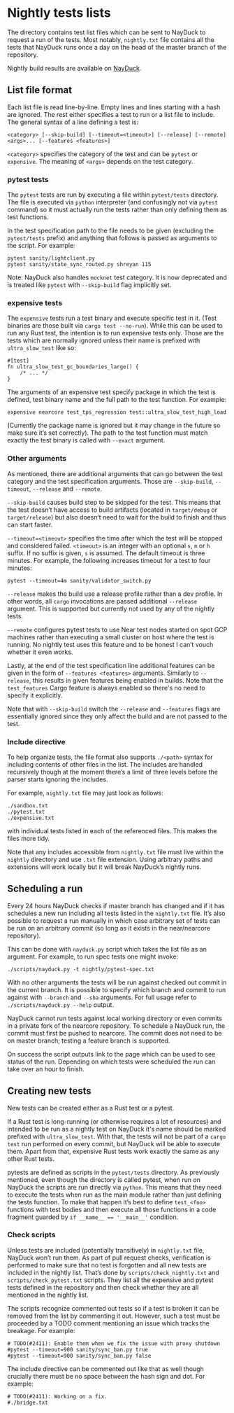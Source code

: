 # Nightly tests lists

The directory contains test list files which can be sent to NayDuck to
request a run of the tests.  Most notably, `nightly.txt` file contains
all the tests that NayDuck runs once a day on the head of the master
branch of the repository.

Nightly build results are available on [NayDuck](https://nayduck.nearone.org/).

## List file format

Each list file is read line-by-line.  Empty lines and lines starting
with a hash are ignored.  The rest either specifies a test to run or
a list file to include.  The general syntax of a line defining a test
is:

    <category> [--skip-build] [--timeout=<timeout>] [--release] [--remote] <args>... [--features <features>]

`<category>` specifies the category of the test and can be `pytest` or
`expensive`.  The meaning of `<args>` depends on the test category.

### pytest tests

The `pytest` tests are run by executing a file within `pytest/tests`
directory.  The file is executed via `python` interpreter (and
confusingly not via `pytest` command) so it must actually run the
tests rather than only defining them as test functions.

In the test specification path to the file needs to be given
(excluding the `pytest/tests` prefix) and anything that follows is
passed as arguments to the script.  For example:

    pytest sanity/lightclient.py
    pytest sanity/state_sync_routed.py shreyan 115

Note: NayDuck also handles `mocknet` test category.  It is now
deprecated and is treated like `pytest` with `--skip-build` flag
implicitly set.

### expensive tests

The `expensive` tests run a test binary and execute specific test in
it.  (Test binaries are those built via `cargo test --no-run`).  While
this can be used to run any Rust test, the intention is to run
expensive tests only.  Those are the tests which are normally ignored unless
their name is prefixed with `ultra_slow_test` like so:

    #[test]
    fn ultra_slow_test_gc_boundaries_large() {
        /* ... */
    }

The arguments of an expensive test specify package in which the test
is defined, test binary name and the full path to the test function.
For example:

    expensive nearcore test_tps_regression test::ultra_slow_test_high_load

(Currently the package name is ignored but it may change in the future
so make sure it’s set correctly).  The path to the test function must
match exactly the test binary is called with `--exact` argument.

### Other arguments

As mentioned, there are additional arguments that can go between the
test category and the test specification arguments.  Those are
`--skip-build`, `--timeout`, `--release` and `--remote`.

`--skip-build` causes build step to be skipped for the test.  This
means that the test doesn’t have access to build artifacts (located in
`target/debug` or `target/release`) but also doesn’t need to wait for
the build to finish and thus can start faster.

`--timeout=<timeout>` specifies the time after which the test will be
stopped and considered failed.  `<timeout>` is an integer with an
optional `s`, `m` or `h` suffix.  If no suffix is given, `s` is
assumed.  The default timeout is three minutes.  For example, the
following increases timeout for a test to four minutes:

    pytest --timeout=4m sanity/validator_switch.py

`--release` makes the build use a release profile rather than a dev
profile.  In other words, all `cargo` invocations are passed
additional `--release` argument.  This is supported but currently not
used by any of the nightly tests.

`--remote` configures pytest tests to use Near test nodes started on
spot GCP machines rather than executing a small cluster on host where
the test is running.  No nightly test uses this feature and to be
honest I can’t vouch whether it even works.

Lastly, at the end of the test specification line additional features
can be given in the form of `--features <features>` arguments.
Similarly to `--release`, this results in given features being enabled
in builds.  Note that the `test_features` Cargo feature is always
enabled so there's no need to specify it explicitly.

Note that with `--skip-build` switch the `--release` and `--features`
flags are essentially ignored since they only affect the build and are
not passed to the test.

### Include directive

To help organize tests, the file format also supports `./<path>`
syntax for including contents of other files in the list.  The
includes are handled recursively though at the moment there’s a limit
of three levels before the parser starts ignoring the includes.

For example, `nightly.txt` file may just look as follows:

    ./sandbox.txt
    ./pytest.txt
    ./expensive.txt

with individual tests listed in each of the referenced files.  This
makes the files more tidy.

Note that any includes accessible from `nightly.txt` file must live
within the `nightly` directory and use `.txt` file extension.  Using
arbitrary paths and extensions will work locally but it will break
NayDuck’s nightly runs.

## Scheduling a run

Every 24 hours NayDuck checks if master branch has changed and if it
has schedules a new run including all tests listed in the
`nightly.txt` file.  It’s also possible to request a run manually in
which case arbitrary set of tests can be run on an arbitrary commit
(so long as it exists in the near/nearcore repository).

This can be done with `nayduck.py` script which takes the list file as
an argument.  For example, to run spec tests one might invoke:

    ./scripts/nayduck.py -t nightly/pytest-spec.txt

With no other arguments the tests will be run against checked out
commit in the current branch.  It is possible to specify which branch
and commit to run against with `--branch` and `--sha` arguments.  For
full usage refer to `./scripts/nayduck.py --help` output.

NayDuck cannot run tests against local working directory or even
commits in a private fork of the nearcore repository.  To schedule
a NayDuck run, the commit must first be pushed to nearcore.  The
commit does not need to be on master branch; testing a feature branch
is supported.

On success the script outputs link to the page which can be used to
see status of the run.  Depending on which tests were scheduled the
run can take over an hour to finish.

## Creating new tests

New tests can be created either as a Rust test or a pytest.

If a Rust test is long-running (or otherwise requires a lot of
resources) and intended to be run as a nightly test on NayDuck it's
name should be marked prefixed with `ultra_slow_test`.  With that, the
tests will not be part of a `cargo test` run performed on every
commit, but NayDuck will be able to execute them. Apart from that,
expensive Rust tests work exactly the same as any other Rust tests.

pytests are defined as scripts in the `pytest/tests` directory.  As
previously mentioned, even though the directory is called pytest, when
run on NayDuck the scripts are run directly via `python`.  This means
that they need to execute the tests when run as the main module rather
than just defining the tests function.  To make that happen it’s best
to define `test_<foo>` functions with test bodies and then execute all
those functions in a code fragment guarded by `if __name__ ==
'__main__'` condition.

### Check scripts

Unless tests are included (potentially transitively) in `nightly.txt`
file, NayDuck won’t run them.  As part of pull request checks,
verification is performed to make sure that no test is forgotten and
all new tests are included in the nightly list.  That’s done by
`scripts/check_nightly.txt` and `scripts/check_pytest.txt` scripts.
They list all the expensive and pytest tests defined in the repository
and then check whether they are all mentioned in the nightly list.

The scripts recognize commented out tests so if a test is broken it
can be removed from the list by commenting it out.  However, such
a test must be proceeded by a TODO comment mentioning an issue which
tracks the breakage.  For example:

    # TODO(#2411): Enable them when we fix the issue with proxy shutdown
    #pytest --timeout=900 sanity/sync_ban.py true
    #pytest --timeout=900 sanity/sync_ban.py false

The include directive can be commented out like that as well though
crucially there must be no space between the hash sign and dot.  For
example:

    # TODO(#2411): Working on a fix.
    #./bridge.txt
